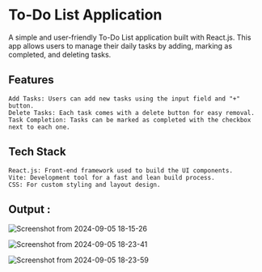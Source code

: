# To-Do List Application

A simple and user-friendly To-Do List application built with React.js. This app allows users to manage their daily tasks by adding, marking as completed, and deleting tasks.

## Features
```
Add Tasks: Users can add new tasks using the input field and "+" button.
Delete Tasks: Each task comes with a delete button for easy removal.
Task Completion: Tasks can be marked as completed with the checkbox next to each one.
```

## Tech Stack
```
React.js: Front-end framework used to build the UI components.
Vite: Development tool for a fast and lean build process.
CSS: For custom styling and layout design.
```


## Output :
![Screenshot from 2024-09-05 18-15-26](https://github.com/user-attachments/assets/0abffc19-e371-44df-86ee-ecf247ccfcec)

![Screenshot from 2024-09-05 18-23-41](https://github.com/user-attachments/assets/565700b5-d0c4-48ea-867c-9b4fa2566f9c)

![Screenshot from 2024-09-05 18-23-59](https://github.com/user-attachments/assets/f375f512-b543-42d7-8638-64f72253d153)


